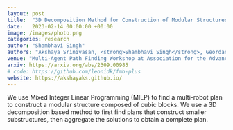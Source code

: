 ```yaml
---
layout: post
title:  "3D Decomposition Method for Construction of Modular Structures using Multiple Agents"
date:   2023-02-14 00:00:00 +00:00
image: /images/photo.png
categories: research
author: "Shambhavi Singh"
authors: "Akshaya Srinivasan, <strong>Shambhavi Singh</strong>, Geordan Gutow, Howie Choset and Bhaskar Vundurthy"
venue: "Multi-Agent Path Finding Workshop at Association for the Advancement of Artificial Intelligence, Washington DC, USA"
arxiv: https://arxiv.org/abs/2309.00985
# code: https://github.com/leonidk/fmb-plus
website: https://akshayaks.github.io/
---
```

We use Mixed Integer Linear Programming (MILP) to find a multi-robot plan to construct a modular structure composed of cubic blocks. We use a 3D decomposition based method to first find plans that construct smaller substructures, then aggregate the solutions to obtain a complete plan.